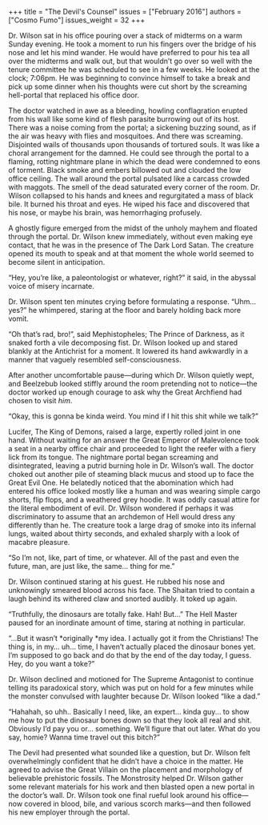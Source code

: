 +++
title = "The Devil's Counsel"
issues = ["February 2016"]
authors = ["Cosmo Fumo"]
issues_weight = 32
+++

Dr. Wilson sat in his office pouring over a stack of midterms on a warm Sunday evening. He took a moment to run his fingers over the bridge of his nose and let his mind wander. He would have preferred to pour his tea all over the midterms and walk out, but that wouldn’t go over so well with the tenure committee he was scheduled to see in a few weeks. He looked at the clock; 7:06pm. He was beginning to convince himself to take a break and pick up some dinner when his thoughts were cut short by the screaming hell-portal that replaced his office door.

The doctor watched in awe as a bleeding, howling conflagration erupted from his wall like some kind of flesh parasite burrowing out of its host. There was a noise coming from the portal; a sickening buzzing sound, as if the air was heavy with flies and mosquitoes. And there was screaming. Disjointed wails of thousands upon thousands of tortured souls. It was like a choral arrangement for the damned. He could see through the portal to a flaming, rotting nightmare plane in which the dead were condemned to eons of torment. Black smoke and embers billowed out and clouded the low office ceiling. The wall around the portal pulsated like a carcass crowded with maggots. The smell of the dead saturated every corner of the room. Dr. Wilson collapsed to his hands and knees and regurgitated a mass of black bile. It burned his throat and eyes. He wiped his face and discovered that his nose, or maybe his brain, was hemorrhaging profusely.

A ghostly figure emerged from the midst of the unholy mayhem and floated through the portal. Dr. Wilson knew immediately, without even making eye contact, that he was in the presence of The Dark Lord Satan. The creature opened its mouth to speak and at that moment the whole world seemed to become silent in anticipation.

“Hey, you’re like, a paleontologist or whatever, right?” it said, in the abyssal voice of misery incarnate.

Dr. Wilson spent ten minutes crying before formulating a response. “Uhm… yes?” he whimpered, staring at the floor and barely holding back more vomit.

“Oh that’s rad, bro!”, said Mephistopheles; The Prince of Darkness, as it snaked forth a vile decomposing fist. Dr. Wilson looked up and stared blankly at the Antichrist for a moment. It lowered its hand awkwardly in a manner that vaguely resembled self-consciousness.

After another uncomfortable pause—during which Dr. Wilson quietly wept, and Beelzebub looked stiffly around the room pretending not to notice—the doctor worked up enough courage to ask why the Great Archfiend had chosen to visit *him*.

“Okay, this is gonna be kinda weird. You mind if I hit this shit while we talk?”

Lucifer, The King of Demons, raised a large, expertly rolled joint in one hand. Without waiting for an answer the Great Emperor of Malevolence took a seat in a nearby office chair and proceeded to light the reefer with a fiery lick from its tongue. The nightmare portal began screaming and disintegrated, leaving a putrid burning hole in Dr. Wilson’s wall. The doctor choked out another pile of steaming black mucus and stood up to face the Great Evil One. He belatedly noticed that the abomination which had entered his office looked mostly like a human and was wearing simple cargo shorts, flip flops, and a weathered grey hoodie. It was oddly casual attire for the literal embodiment of evil. Dr. Wilson wondered if perhaps it was discriminatory to assume that an archdemon of Hell would dress any differently than he. The creature took a large drag of smoke into its infernal lungs, waited about thirty seconds, and exhaled sharply with a look of macabre pleasure.

“So I’m not, like, part of time, or whatever. All of the past and even the future, man, are just like, the same… thing for me.”

Dr. Wilson continued staring at his guest. He rubbed his nose and unknowingly smeared blood across his face. The Shaitan tried to contain a laugh behind its withered claw and snorted audibly. It toked up again.

“Truthfully, the dinosaurs are totally fake. Hah! But...” The Hell Master paused for an inordinate amount of time, staring at nothing in particular.

“...But it wasn’t *originally *my idea. I actually got it from the Christians! The thing is, in my… uh… time, I haven’t actually placed the dinosaur bones yet. I’m supposed to go back and do that by the end of the day today, I guess. Hey, do you want a toke?”

Dr. Wilson declined and motioned for The Supreme Antagonist to continue telling its paradoxical story, which was put on hold for a few minutes while the monster convulsed with laughter because Dr. Wilson looked “like a dad.”

“Hahahah, so uhh..  Basically I need, like, an expert… kinda guy... to show me how to put the dinosaur bones down so that they look all real and shit. Obviously I’d pay you or… something. We’ll figure that out later. What do you say, homie? Wanna time travel out this bitch?”

The Devil had presented what sounded like a question, but Dr. Wilson felt overwhelmingly confident that he didn’t have a choice in the matter. He agreed to advise the Great Villain on the placement and morphology of believable prehistoric fossils. The Monstrosity helped Dr. Wilson gather some relevant materials for his work and then blasted open a new portal in the doctor’s wall. Dr. Wilson took one final rueful look around his office—now covered in blood, bile, and various scorch marks—and then followed his new employer through the portal.

